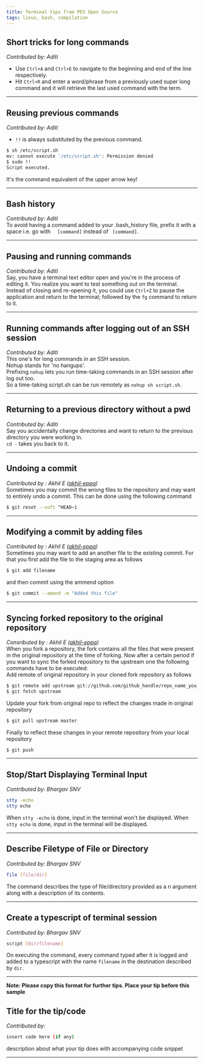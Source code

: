 ```yaml
---
title: Terminal tips from PES Open Source
tags: linux, bash, compilation
---
```


## Short tricks for long commands
*Contributed by: Aditi*  
- Use `Ctrl+A` and `Ctrl+E` to navigate to the beginning and end of the line respectively.   
- Hit `Ctrl+R` and enter a word/phrase from a previously used super long command and it will retrieve the last used command with the term.  

---  

## Reusing previous commands
*Contributed by: Aditi*  
- `!!` is always substituted by the previous command.  
```sh
$ sh /etc/script.sh
mv: cannot execute '/etc/script.sh': Permission denied
$ sudo !!
Script executed.
``` 
It's the command equivalent of the upper arrow key! 

---  

## Bash history
*Contributed by: Aditi*  
To avoid having a command added to your .bash_history file, prefix it with a space i.e. go with `  [command]` instead of <code>&nbsp;[command]</code>.    

---  

## Pausing and running commands
*Contributed by: Aditi*  
Say, you have a terminal text editor open and you're in the process of editing it. You realize you want to test something out on the terminal.   
Instead of closing and re-opening it, you could use `Ctrl+Z` to pause the application and return to the terminal; followed by the `fg` command to return to it.

---  

## Running commands after logging out of an SSH session
*Contributed by: Aditi*  
This one's for long commands in an SSH session.     
Nohup stands for 'no hangups'.   
Prefixing `nohup` lets you run time-taking commands in an SSH session after log out too.   
So a time-taking script.sh can be run remotely as `nohup sh script.sh`.

---  

## Returning to a previous directory without a pwd
*Contributed by: Aditi*  
Say you accidentally change directories and want to return to the previous directory you were working in.     
`cd -` takes you back to it.    

---

## Undoing a commit
_Contributed by : Akhil E ([akhil-eppa](https://github.com/akhil-eppa))_  
Sometimes you may commit the wrong files to the repository and may want to entirely undo a commit. This can be done using the following command  
```sh
$ git reset --soft ^HEAD~1
```

---  

## Modifying a commit by adding files
_Contributed by : Akhil E ([akhil-eppa](https://github.com/akhil-eppa))_  
Sometimes you may want to add an another file to the existing commit. For that you first add the file to the staging area as follows  
```sh
$ git add filename
```  
and then commit using the ammend option  
```sh
$ git commit --amend -m "Added this file"
```  

---  

## Syncing forked repository to the original repository
_Consributed by : Akhil E ([akhil-eppa](https://github.com/akhil-eppa))_  
When you fork a repository, the fork contains all the files that were present in the original repository at the time of forking. Now after a certain period if you want to sync the forked repository to the upstream one the following commands have to be executed:  
Add remote of original repository in your cloned fork repository as follows
```sh
$ git remote add upstream git://github.com/github_handle/repo_name_you_forked_from.git  
$ git fetch upstream  
```  
Update your fork from original repo to reflect the changes made in original repository  
```sh
$ git pull upstream master
```  
Finally to reflect these changes in your remote repository from your local repository  
```sh
$ git push
```  

---  

## Stop/Start Displaying Terminal Input
*Contributed by: Bhargav SNV*  
```sh
stty -echo
stty echo
```
When `stty -echo` is done, input in the terminal won't be displayed.
When `stty echo` is done, input in the terminal will be displayed.

---

## Describe Filetype of File or Directory
*Contributed by: Bhargav SNV*  
```sh
file [file/dir]
```
The command describes the type of file/directory provided as a n argument along with a description of its contents.

---

## Create a typescript of terminal session
*Contributed by: Bhargav SNV*  
```sh
script [dir/filename]
```
On executing the command, every command typed after it is logged and added to a typescript with the name `filename` in the destination described by `dir`.

---

**Note: Please copy this format for further tips. Place your tip before this sample**  

## Title for the tip/code
*Contributed by: <your name>*  
```sh
insert code here (if any)
```
description about what your tip does with accompanying code snippet

---
